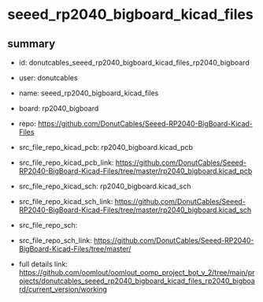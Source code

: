# seeed_rp2040_bigboard_kicad_files
 
## summary 
* id: donutcables_seeed_rp2040_bigboard_kicad_files_rp2040_bigboard
* user: donutcables
* name: seeed_rp2040_bigboard_kicad_files
* board: rp2040_bigboard
* repo: https://github.com/DonutCables/Seeed-RP2040-BigBoard-Kicad-Files
* src_file_repo_kicad_pcb: rp2040_bigboard.kicad_pcb
* src_file_repo_kicad_pcb_link: https://github.com/DonutCables/Seeed-RP2040-BigBoard-Kicad-Files/tree/master/rp2040_bigboard.kicad_pcb
* src_file_repo_kicad_sch: rp2040_bigboard.kicad_sch
* src_file_repo_kicad_sch_link: https://github.com/DonutCables/Seeed-RP2040-BigBoard-Kicad-Files/tree/master/rp2040_bigboard.kicad_sch

* src_file_repo_sch: 
* src_file_repo_sch_link: https://github.com/DonutCables/Seeed-RP2040-BigBoard-Kicad-Files/tree/master/
* full details link: https://github.com/oomlout/oomlout_oomp_project_bot_v_2/tree/main/projects/donutcables_seeed_rp2040_bigboard_kicad_files_rp2040_bigboard/current_version/working  







